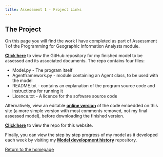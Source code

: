 ```yaml
---
title: Assessment 1 - Project Links
---
```


## The Project
On this page you will find the work I have completed as part of Assessment 1 of the Programming for Geographic Information Analysts module. 

[**Click here**](https://github.com/davidosh96/Assessment_1) to view the GitHub repository for my finished model to be assessed and its associated documents.
The repo contains four files:
* Model.py - The program itself
* Agentframework.py - module containing an Agent class, to be used with the model
* README.txt - contains an explanation of the program source code and instructions for running it
* Licence.txt - A licence for the software source code






Alternatively, view an editable [**online version**](https://davidosh96.github.io/modelpreview.html) of the code embedded on this site (a more simple version with most comments removed, not my final assessed model), before downloading the finished version.


[**Click here**](https://github.com/davidosh96/davidosh96.github.io) to view the repo for this website.

Finally, you can view the step by step progress of my model as it developed each week by visiting my
[**Model development history**](https://github.com/davidosh96/Assessment_1_Development) repository.


[Return to the homepage](https://davidosh96.github.io/index.html)

